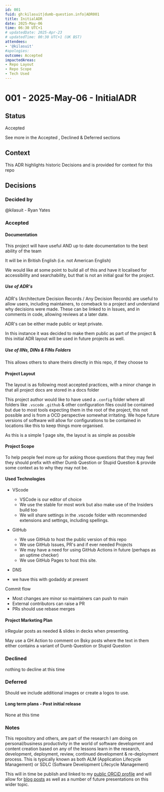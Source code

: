```yaml
---
id: 001
fuid: gh:kilasuit|dumb-question.info|ADR001
title: InitialADR
date: 2025-May-06
time: 06:30 UTC+1
# updatedDate: 2025-Apr-23
# updatedTime: 00:30 UTC+1 (UK BST)
attendees: 
- '@kilasuit'
#apologies:
outcome: Accepted
impactedAreas: 
- Repo Layout
- Repo Scope
- Tech Used
---
```

<!-- markdownlint-disable MD025 -->
# 001 - 2025-May-06 - InitialADR

## Status

Accepted 

See more in the Accepted , Declined & Deferred sections

## Context

This ADR highlights historic Decisions and is provided for context for this repo

## Decisions

### Decided by

@kilasuit - Ryan Yates

### Accepted

#### Documentation

This project will have useful AND up to date documentation to the best ability of the team

It will be in British English (i.e. not American English)

We would like at some point to build all of this and have it localised for accessibility and searchability, but that is not an initial goal for the project.

##### Use of ADR's

ADR's (Architecture Decision Records / Any Decision Records) are useful to allow users, including maintainers, to comeback to a project and understand why decisions were made. These can be linked to in Issues, and in comments in  code, allowing reviews at a later date.

ADR's can be either made public or kept private.

In this instance it was decided to make them public as part of the project & this initial ADR layout will be used in future projects as well.

##### Use of IINs, DINs & FINs Folders

This allows others to share theirs directly in this repo, if they choose to

#### Project Layout

The layout is as following most accepted practices, with a minor change in that all project docs are stored in a docs folder

This project author would like to have used a `.config` folder where all folders like `.vscode` `.github` & other configuration files could be contained but due to most tools expecting them in the root of the project, this not possible and is from a OCD perspective somewhat irritating. We hope future versions of software will allow for configurations to be contained in locations like this to keep things more organised.

As this is a simple 1 page site, the layout is as simple as possible 

#### Project Scope

To help people feel more up for asking those questions that they may feel they should prefix with either Dumb Question or Stupid Question & provide some context as to why they may not be.

#### Used Technologies

- VScode
  - VSCode is our editor of choice
  - We use the stable for most work but also make use of the Insiders build too
  - We will share settings in the .vscode folder with recommended extensions and settings, including spellings.

- GitHub
  - We use GitHub to host the public version of this repo
  - We use GitHub Issues, PR's and if ever needed Projects
  - We may have a need for using GitHub Actions in future (perhaps as an uptime checker)
  - We use GitHub Pages to host this site.
  
- DNS
 - we have this with godaddy at present

Commit flow
- Most changes are minor so maintainers can push to main
- External contributors can raise a PR
- PRs should use rebase merges


#### Project Marketing Plan

irRegular posts as needed & slides in decks when presenting.

May use a GH Action to comment on Bsky posts where the text in them either contains a variant of Dumb Question or Stupid Question 

### Declined

nothing to decline at this time

### Deferred

Should we include additional images or create a logos to use.

#### Long term plans - Post initial release

None at this time

### Notes

This repository and others, are part of the research I am doing on personal/business productivity in the world of software development and content creation based on any of the lessons learn in the research, development, deployment, review, continued development & re-deployment process. This is typically known as both ALM (Application Lifecycle Management) or SDLC (Software Development Lifecycle Management)

This will in time be publish and linked to my [public ORCiD profile](https://orcid.org/0009-0009-6030-3517) and will allow for [blog posts](https://blog.kilasuit.org) as well as a number of future presentations on this wider topic.

